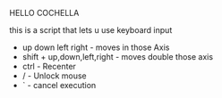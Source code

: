 HELLO COCHELLA

this is a script that lets u use keyboard input

- up down left right - moves in those Axis
- shift + up,down,left,right - moves double those axis
- ctrl - Recenter
- / - Unlock mouse
- ` - cancel execution
